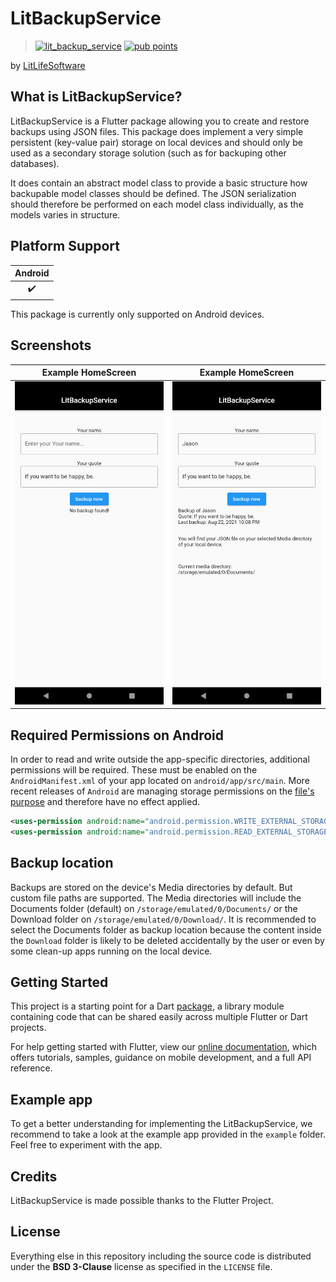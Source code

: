 # LitBackupService

> [![lit_backup_service][lit_backup_service_badge_pub]][lit_backup_service] [![pub points][lit_backup_service_badge_pub_points]][lit_backup_service_pub_points]

by [LitLifeSoftware](https://github.com/litlifesoftware)

## What is LitBackupService?

LitBackupService is a Flutter package allowing you to create and restore backups using
JSON files. This package does implement a very simple persistent (key-value pair) storage on local devices and should only be used as a secondary storage solution (such as for backuping other databases).

It does contain an abstract model class to provide a basic structure
how backupable model classes should be defined. The JSON serialization should
therefore be performed on each model class individually, as the models varies in
structure.

## Platform Support

| Android |
| :-----: |
|   ✔️    |

This package is currently only supported on Android devices.

## Screenshots

| Example HomeScreen | Example HomeScreen |
| ------------------ | ------------------ |
| ![1][screenshot_1] | ![2][screenshot_2] |

## Required Permissions on Android

In order to read and write outside the app-specific directories, additional
permissions will be required. These must be enabled on the `AndroidManifest.xml`
of your app located on `android/app/src/main`. More recent releases of `Android`
are managing storage permissions on the [file's purpose](https://developer.android.com/training/data-storage#permissions) and therefore have no effect applied.

```xml
<uses-permission android:name="android.permission.WRITE_EXTERNAL_STORAGE" />
<uses-permission android:name="android.permission.READ_EXTERNAL_STORAGE" />
```

## Backup location

Backups are stored on the device's Media directories by default. But custom file
paths are supported. The Media directories will include the Documents folder
(default) on `/storage/emulated/0/Documents/` or the Download folder on
`/storage/emulated/0/Download/`. It is recommended to select the Documents folder
as backup location because the content inside the `Download` folder is likely to be
deleted accidentally by the user or even by some clean-up apps running on the local device.

## Getting Started

This project is a starting point for a Dart
[package](https://flutter.dev/developing-packages/),
a library module containing code that can be shared easily across
multiple Flutter or Dart projects.

For help getting started with Flutter, view our
[online documentation](https://flutter.dev/docs), which offers tutorials,
samples, guidance on mobile development, and a full API reference.

## Example app

To get a better understanding for implementing the LitBackupService, we recommend
to take a look at the example app provided in the `example` folder. Feel free to
experiment with the app.

## Credits

LitBackupService is made possible thanks to the Flutter Project.

## License

Everything else in this repository including the source code is distributed under the
**BSD 3-Clause** license as specified in the `LICENSE` file.

[screenshot_1]: assets/screenshots/LitBackupService_Screenshot_1.png
[screenshot_2]: assets/screenshots/LitBackupService_Screenshot_2.png
[lit_backup_service]: https://pub.dev/packages/lit_backup_service
[lit_backup_service_pub_points]: https://pub.dev/packages/lit_backup_service/score
[lit_backup_service_badge_pub]: https://img.shields.io/pub/v/lit_backup_service.svg
[lit_backup_service_badge_pub_points]: https://badges.bar/lit_backup_service/pub%20points
